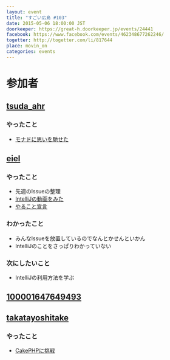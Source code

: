 ```yaml
---
layout: event
title: "すごい広島 #103"
date: 2015-05-06 18:00:00 JST
doorkeeper: https://great-h.doorkeeper.jp/events/24441
facebook: https://www.facebook.com/events/462348677262246/
togetter: http://togetter.com/li/817644
place: movin_on
categories: events
---
```


# 参加者

## [tsuda_ahr](https://github.com/tsuda-a)

### やったこと

* [モナドに思いを馳せた](https://github.com/great-h/great-h.github.io/issues/1623)

## [eiel](http://eiel.info/)

### やったこと

* 先週のIssueの整理
* [IntelliJの動画をみた](https://github.com/great-h/great-h.github.io/issues/1621)
* [やること宣言](https://github.com/great-h/great-h.github.io/issues/1621)

### わかったこと

* みんなIssueを放置しているのでなんとかせんといかん
* IntelliJのことをさっぱりわかっていない

### 次にしたいこと

* IntelliJの利用方法を学ぶ

## [100001647649493](http://www.facebook.com/100001647649493)


## [takatayoshitake](http://twitter.com/takatayoshitake)

### やったこと

* [CakePHPに挑戦](https://github.com/great-h/great-h.github.io/issues/1620)
